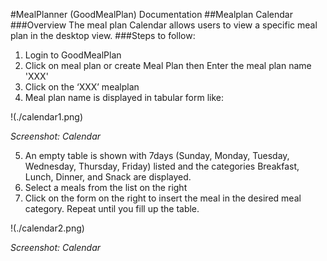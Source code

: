 #MealPlanner (GoodMealPlan) Documentation
##Mealplan Calendar
###Overview
The meal plan Calendar  allows users to view a specific meal plan in the desktop view.
###Steps to follow:
1.	Login to GoodMealPlan
2.	Click on meal plan or  create Meal Plan then Enter the meal plan name 'XXX' 
3.	Click on the ‘XXX’ mealplan 
4.	Meal plan name is displayed in tabular form like: 

 !(./calendar1.png) 
 
*Screenshot: Calendar*

5.	An empty table is shown with 7days (Sunday, Monday, Tuesday, Wednesday, Thursday, Friday) listed and the categories Breakfast, Lunch, Dinner, and Snack are displayed.
6.	Select a meals from the list on the right
7.	Click on the form on the right to insert the meal in the desired meal category. Repeat until you fill up the table. 
 

 !(./calendar2.png) 
 
*Screenshot: Calendar*
